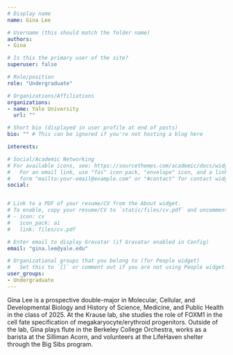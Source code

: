 ```yaml
---
# Display name
name: Gina Lee

# Username (this should match the folder name)
authors:
- Gina

# Is this the primary user of the site?
superuser: false

# Role/position
role: "Undergraduate"

# Organizations/Affiliations
organizations:
- name: Yale University
  url: ""

# Short bio (displayed in user profile at end of posts)
bio: "" # This can be ignored if you're not hosting a blog here

interests:

# Social/Academic Networking
# For available icons, see: https://sourcethemes.com/academic/docs/widgets/#icons
#   For an email link, use "fas" icon pack, "envelope" icon, and a link in the
#   form "mailto:your-email@example.com" or "#contact" for contact widget.
social:


# Link to a PDF of your resume/CV from the About widget.
# To enable, copy your resume/CV to `static/files/cv.pdf` and uncomment the lines below.  
# - icon: cv
#   icon_pack: ai
#   link: files/cv.pdf

# Enter email to display Gravatar (if Gravatar enabled in Config)
email: "gina.lee@yale.edu"

# Organizational groups that you belong to (for People widget)
#   Set this to `[]` or comment out if you are not using People widget.  
user_groups:
- Undergraduate
---
```


Gina Lee is a prospective double-major in Molecular, Cellular, and Developmental Biology and History of Science, Medicine, and Public Health in the class of 2025. At the Krause lab, she studies the role of FOXM1 in the cell fate specification of megakaryocyte/erythroid progenitors. Outside of the lab, Gina plays flute in the Berkeley College Orchestra, works as a barista at the Silliman Acorn, and volunteers at the LifeHaven shelter through the Big Sibs program.
